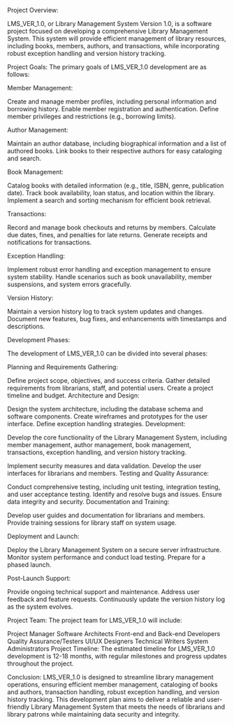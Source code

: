 Project Overview:

LMS_VER_1.0, or Library Management System Version 1.0, is a software project focused on developing a comprehensive Library Management System. 
This system will provide efficient management of library resources, including books, members, authors, and transactions, while incorporating 
robust exception handling and version history tracking.

Project Goals:
The primary goals of LMS_VER_1.0 development are as follows:

Member Management:

Create and manage member profiles, including personal information and borrowing history.
Enable member registration and authentication.
Define member privileges and restrictions (e.g., borrowing limits).

Author Management:

Maintain an author database, including biographical information and a list of authored books.
Link books to their respective authors for easy cataloging and search.

Book Management:

Catalog books with detailed information (e.g., title, ISBN, genre, publication date).
Track book availability, loan status, and location within the library.
Implement a search and sorting mechanism for efficient book retrieval.

Transactions:

Record and manage book checkouts and returns by members.
Calculate due dates, fines, and penalties for late returns.
Generate receipts and notifications for transactions.

Exception Handling:

Implement robust error handling and exception management to ensure system stability.
Handle scenarios such as book unavailability, member suspensions, and system errors gracefully.

Version History:

Maintain a version history log to track system updates and changes.
Document new features, bug fixes, and enhancements with timestamps and descriptions.

Development Phases:

The development of LMS_VER_1.0 can be divided into several phases:

Planning and Requirements Gathering:

Define project scope, objectives, and success criteria.
Gather detailed requirements from librarians, staff, and potential users.
Create a project timeline and budget.
Architecture and Design:

Design the system architecture, including the database schema and software components.
Create wireframes and prototypes for the user interface.
Define exception handling strategies.
Development:

Develop the core functionality of the Library Management System, 
including member management, author management, book management, transactions, exception handling, and version history tracking.

Implement security measures and data validation.
Develop the user interfaces for librarians and members.
Testing and Quality Assurance:

Conduct comprehensive testing, including unit testing, integration testing, and user acceptance testing.
Identify and resolve bugs and issues.
Ensure data integrity and security.
Documentation and Training:

Develop user guides and documentation for librarians and members.
Provide training sessions for library staff on system usage.

Deployment and Launch:

Deploy the Library Management System on a secure server infrastructure.
Monitor system performance and conduct load testing.
Prepare for a phased launch.

Post-Launch Support:

Provide ongoing technical support and maintenance.
Address user feedback and feature requests.
Continuously update the version history log as the system evolves.

Project Team:
The project team for LMS_VER_1.0 will include:

Project Manager
Software Architects
Front-end and Back-end Developers
Quality Assurance/Testers
UI/UX Designers
Technical Writers
System Administrators
Project Timeline:
The estimated timeline for LMS_VER_1.0 development is 12-18 months, with regular milestones and progress updates throughout the project.

Conclusion:
LMS_VER_1.0 is designed to streamline library management operations, ensuring efficient member management, 
cataloging of books and authors, transaction handling, robust exception handling, and version history tracking.
This development plan aims to deliver a reliable and user-friendly Library Management System that meets the needs of librarians and 
library patrons while maintaining data security and integrity.

